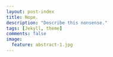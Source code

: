 ```yaml
---
layout: post-index
title: Nope.
description: "Describe this nonsense."
tags: [Jekyll, theme]
comments: false
image:
  feature: abstract-1.jpg
---
```

